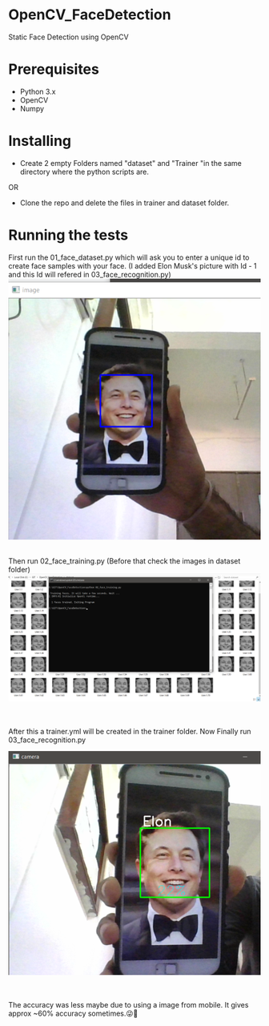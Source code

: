 # OpenCV_FaceDetection
Static Face Detection using OpenCV

# Prerequisites

* Python 3.x
* OpenCV 
* Numpy


# Installing

* Create 2 empty Folders named "dataset"  and "Trainer "in the same directory where the python scripts are.

OR 

* Clone the repo and delete the files in trainer and dataset folder.

# Running the tests

First run the 01_face_dataset.py which will ask you to enter a unique id to create face samples with your face.
(I added Elon Musk's picture with Id - 1 and this Id will refered in 03_face_recognition.py)
![Screenshot 1](https://raw.githubusercontent.com/harshpalan/OpenCV_FaceDetection/master/Screenshots/ss1.png)
<br>
<br>

Then run 02_face_training.py (Before that check  the images in dataset folder)
![Screenshot 2](https://raw.githubusercontent.com/harshpalan/OpenCV_FaceDetection/master/Screenshots/ss2.png)

<br>
<br>
After this a trainer.yml will be created in the trainer folder.
Now Finally run 03_face_recognition.py

![Screenshot 3](https://raw.githubusercontent.com/harshpalan/OpenCV_FaceDetection/master/Screenshots/ss3.png)

<br>
<br>
The accuracy was less maybe due to using a image from mobile. It gives approx ~60% accuracy sometimes.😜🙈
